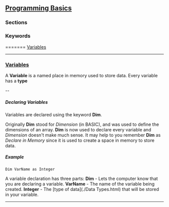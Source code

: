 ## <a name="pagetop" href="#pagetop">Programming Basics</a> ##

### Sections ###

### Keywords ###
=======
[Variables](#variables)

----------
### <a name=variables href=#variables>Variables</a> ###
A **Variable** is a named place in memory used to store data. Every variable has a **type**

--

##### Declaring Variables #####
Variables are declared using the keyword **Dim**. 

Originally **Dim** stood for *Dimension* (in BASIC), and was used to define the dimensions of an array. **Dim** is now used to declare every variable and *Dimension* doesn't make much sense. It may help to you remember **Dim** as *Declare in Memory* since it is used to create a space in memory to store data.


##### Example #####
```VB
Dim VarName as Integer
```

A variable declaration has three parts:
**Dim** - Lets the computer know that you are declaring a variable.
**VarName** - The name of the variable being created.
**Integer** - The [type of data](./Data Types.html) that will be stored in your variable.

----------
